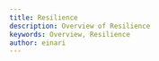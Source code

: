 ```yaml
---
title: Resilience
description: Overview of Resilience
keywords: Overview, Resilience
author: einari
---
```

